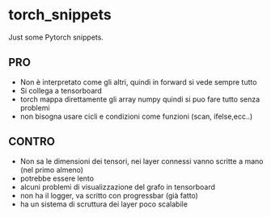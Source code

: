 # torch_snippets

Just some Pytorch snippets.

## PRO
- Non è interpretato come gli altri, quindi in forward si vede sempre tutto
- Si collega a tensorboard
- torch mappa direttamente gli array numpy quindi si puo fare tutto senza problemi
- non bisogna usare cicli e condizioni come funzioni (scan, ifelse,ecc..)

## CONTRO
- Non sa le dimensioni dei tensori, nei layer connessi vanno scritte a mano (nel primo almeno)
- potrebbe essere lento
- alcuni problemi di visualizzazione del grafo in tensorboard
- non ha il logger, va scritto con progressbar (già fatto)
- ha un sistema di scruttura dei layer poco scalabile 
